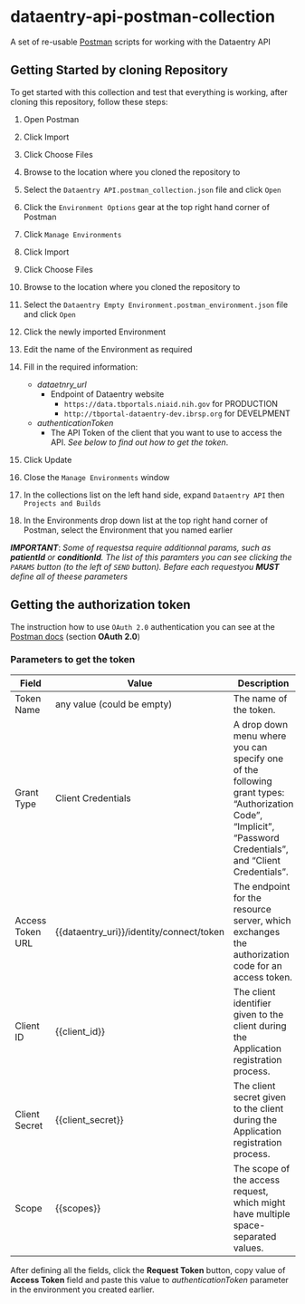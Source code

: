# dataentry-api-postman-collection
A set of re-usable [Postman](https://www.getpostman.com/) scripts for working with the Dataentry API

## Getting Started by cloning Repository
To get started with this collection and test that everything is working, after cloning this repository, follow these steps:

1. Open Postman
1. Click Import
1. Click Choose Files
1. Browse to the location where you cloned the repository to
1. Select the `Dataentry API.postman_collection.json` file and click `Open`
1. Click the `Environment Options` gear at the top right hand corner of Postman
1. Click `Manage Environments`
1. Click Import
1. Click Choose Files
1. Browse to the location where you cloned the repository to
1. Select the `Dataentry Empty Environment.postman_environment.json` file and click `Open`
1. Click the newly imported Environment
1. Edit the name of the Environment as required
1. Fill in the required information:

    * _dataetnry_url_
      * Endpoint of Dataentry website
        * `https://data.tbportals.niaid.nih.gov` for PRODUCTION
        * `http://tbportal-dataentry-dev.ibrsp.org` for DEVELPMENT 
    * _authenticationToken_
      * The API Token of the client that you want to use to access the API. *See below to find out how to get the token*.
1. Click Update
1. Close the `Manage Environments` window
1. In the collections list on the left hand side, expand `Dataentry API` then `Projects and Builds`
1. In the Environments drop down list at the top right hand corner of Postman, select the Environment that you named earlier

***IMPORTANT***: *Some of requestsa require additionnal params, such as **patientId** or **conditionId**. The list of this paramters you can see clicking the `PARAMS` button (to the left of `SEND` button). Befare each requestyou **MUST** define all of theese parameters*

## Getting the authorization token

The instruction how to use `OAuth 2.0` authentication you can see at the [Postman docs](https://www.getpostman.com/docs/postman/sending_api_requests/authorization) (section **OAuth 2.0**)

### Parameters to get the token

| Field  | Value  | Description |
|---|---|---|
| Token Name  | any value (could be empty)  | The name of the token.  | 
| Grant Type  | Client Credentials  | A drop down menu where you can specify one of the following grant types: “Authorization Code”, “Implicit”, “Password Credentials”, and “Client Credentials”.  | 
| Access Token URL  | {{dataentry_uri}}/identity/connect/token  | The endpoint for the resource server, which exchanges the authorization code for an access token.  | 
| Client ID | {{client_id}} | The client identifier given to the client during the Application registration process. |
| Client Secret | {{client_secret}} | The client secret given to the client during the Application registration process. |
| Scope | {{scopes}} | The scope of the access request, which might have multiple space-separated values. |

After defining all the fields, click the **Request Token** button, copy value of **Access Token** field and paste this value to _authenticationToken_ parameter in the environment you created earlier.
